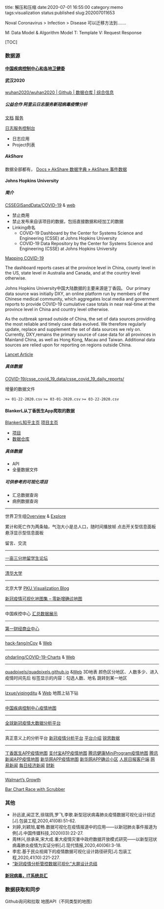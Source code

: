 title: 解压和压缩
date:2020-07-01 16:55:00
category:memo
tags:visualization
status:published
slug:202007011653


Noval Coronavirus  > Infection > Disease
可以迁移方法到.......

M: Data Model & Algorithm Model 
T: Template 
V: Request Response

[TOC]

### 数据源

#### [中国疾病控制中心和各地卫健委](http://www.chinacdc.cn/jkzt/crb/zl/szkb_11803/)




#### 武汉2020
[wuhan2020/wuhan2020 | Github | 数据仓库 | 综合信息](https://github.com/wuhan2020/wuhan2020)

##### 公益合作 阿里云日志服务新冠病毒疫情分析

[文档](https://www.alibabacloud.com/help/zh/doc-detail/151625.htm)
[服务](https://sls.console.aliyun.com/lognext/app/ncp/project/ncp-1050703925691886-cn-chengdu/dashboard/ncp)

[日志服务控制台](https://sls.console.aliyun.com/lognext/profile)
* 日志应用
* Project列表


##### AkShare

数据全部都有，
[Docs » AkShare 数据字典 » AkShare 事件数据](https://www.akshare.xyz/zh_CN/latest/data/event/event.html)



#### Johns Hopkins University

##### 简介
[CSSEGISandData/COVID-19](https://github.com/CSSEGISandData/COVID-19) & [web](https://www.arcgis.com/apps/opsdashboard/index.html#/bda7594740fd40299423467b48e9ecf6)

* 禁止商用
* 禁止发布来自该项目的数据，包括直接数据和经加工的数据
* Linking命名
    * COVID-19 Dashboard by the Center for Systems Science and Engineering (CSSE) at Johns Hopkins University
    * COVID-19 Data Repository by the Center for Systems Science and Engineering (CSSE) at Johns Hopkins University

[Mapping COVID-19](https://systems.jhu.edu/research/public-health/ncov/)

The dashboard reports cases at the province level in China, county level in the US, state level in Australia and Canada, and at the country level otherwise. 

Johns Hopkins University中国大陆数据的主要来源是丁香园。
Our primary data source was initially DXY, an online platform run by members of the Chinese medical community, which aggregates local media and government reports to provide COVID-19 cumulative case totals in near real-time at the province level in China and country level otherwise. 

As the outbreak spread outside of China, the set of data sources providing the most reliable and timely case data evolved. We therefore regularly update, replace and supplement the set of data sources we rely on. Currently, DXY,remains the primary source of case data for all provinces in Mainland China, as well as Hong Kong, Macau and Taiwan. Additional data sources are relied upon for reporting on regions outside China. 


[Lancet Article](https://www.thelancet.com/pdfs/journals/laninf/PIIS1473-3099(20)30120-1.pdf)


##### 具体数据

[COVID-19/csse_covid_19_data/csse_covid_19_daily_reports/](https://github.com/CSSEGISandData/COVID-19/tree/master/csse_covid_19_data/csse_covid_19_daily_reports)

增量的数据文件

`>= 01-22-2020.csv`
`>= 03-01-2020.csv`
`>= 03-22-2020.csv`

    
#### BlankerL从丁香医生App爬取的数据
[BlankerL知乎主页](https://www.zhihu.com/people/BlankerL)
[项目主页](https://lab.isaaclin.cn/nCoV/zh)
* [项目](https://github.com/BlankerL/DXY-COVID-19-Crawler)
* [数据仓库](https://github.com/BlankerL/DXY-COVID-19-Data)

##### 具体数据
* API
* 全量数据文件

##### 可供参考的可视化项目

* 汇总数据查询
* 病例数据查询

***
世界卫生组[Overview](https://covid19.who.int) & [Explore](https://covid19.who.int/explorer)

累计和死亡作为两条轴，气泡大小是总人口，随时间播放帧
点击开关型信息面板
悬浮显示型信息面板

留言、交流

***
[一亩三分地留学生论坛](https://coronavirus.1point3acres.com/zh)

***
[清华大学](https://ncov.deepeye.tech)

***
北京大学
[PKU Visualization Blog](http://vis.pku.edu.cn/blog/)

[新冠疫情可视化地图集 – 零新增确诊地图](http://vis.pku.edu.cn/blog/新冠疫情可视化地图集-零新增确诊地图/) 


***
中国疾控中心
[汇总数据展示](http://2019ncov.chinacdc.cn/2019-nCoV/)


***

[第一财经商业中心](https://z.cbndata.com/2019-nCoV/index.htmlhttps://z.cbndata.com/2019-nCoV/index.html)


***

[hack-fang/nCov](https://github.com/hack-fang/nCov) & [Web](http://yiqing.ahusmart.com/)

***
[ohdarling/COVID-19-Charts](https://github.com/ohdarling/COVID-19-Charts) & [Web](https://covidtracking.app)

***
[quadpixels/quadpixels.github.io](https://github.com/quadpixels/quadpixels.github.io) &[Web](https://quadpixels.github.io)
3D地表
颜色区分地区、人数多少、进入疫情时间先后
标签显示的内容：勾选人数、地名
跳转到某一地区

***
[lzxue/yiqingditu](https://github.com/lzxue/yiqingditu) & [Web](https://lzxue.github.io/yiqingditu/)
地图上钻下钻

***
[中国疾病控制中心疫情地图](http://2019ncov.chinacdc.cn/2019-nCoV/global.html)

***
[全球新冠疫情大数据分析平台](https://www.zq-ai.com/#/fe/xgfybigdata)

***

真正意义上的分析平台
[新冠疫情分析平台](http://covid.resset.com/COVID-19-CH/)
[平台介绍](https://mp.weixin.qq.com/s/5Yi7mVhigAI7WMpdVoxd5w)
[锐思数据](http://www.resset.cn)



***

[丁香医生APP疫情地图]()
[支付宝APP疫情地图]()
[腾讯健康MiniProgram疫情地图]()
[腾讯新闻APP疫情地图]()
[新华网APP疫情地图](http://fms.news.cn/swf/2020_sjxw/2_1_xgyq/index.html?v=0.9210580945499875)
[新华网APP确诊小区](https://feiyan.wecity.qq.com/wuhan/dist/act.html#/feiyan-act?_scope=snsapi_base&zoom=12&channel=AAGjO5iHvuGuHlHLZ-nMKuEE)
[人民日报客户端](https://h5.peopleapp.com/covid19/)
[网易新闻](https://wp.m.163.com/163/page/news/virus_report/index.html?_nw_=1&_anw_=1)
[每日经济新闻](http://www.nbd.com.cn/corp/20200121guanzhuangbidu/index.html)
[财新](https://datanews.caixin.com/interactive/2020/pneumonia-h5/#overseas-data)

***
[Walmart’s Growth](https://observablehq.com/@mbostock/walmarts-growth)

[Bar Chart Race with Scrubber](https://observablehq.com/@mbostock/bar-chart-race-with-scrubber)

### 其他

* 孙远波,闻芷艺,徐瑞鸽,罗飞,李歌.新型冠状病毒肺炎疫情数据可视化设计综述[J].包装工程,2020,41(08):51-62.
* 刘婷,刘颖旭,翟畅.数据可视化在疫情报道中的应用——以新冠肺炎事件报道为例[J].中国传媒科技,2020(03):22-27.
* 周林兴,徐承来,宋大成.重大疫情灾害中政府数据开放模式研究——以新型冠状病毒肺炎疫情为实证分析[J].现代情报,2020,40(06):3-18.
* 李宏.基于民众视阈下的疫情数据可视化设计路径研究[J].包装工程,2020,41(10):221-227.
* [“新冠疫情分析管控数据可视化”大屏设计总结](http://www.woshipm.com/pd/3378981.html)

#### [新冠病毒，IT系统总汇](https://www.dcloud.io/ncp.html)


### 数据获取和同步

Github询问和拉取
地图API（不同类型的地图）










